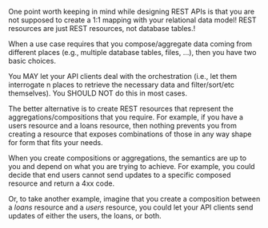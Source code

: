 One point worth keeping in mind while designing REST APIs is that you are not supposed to create a 1:1 mapping with your relational data model! REST resources are just REST resources, not database tables.!

When a use case requires that you compose/aggregate data coming from different places (e.g., multiple database tables, files, ...), then you have two basic choices.

You MAY let your API clients deal with the orchestration (i.e., let them interrogate n places to retrieve the necessary data and filter/sort/etc themselves). You SHOULD NOT do this in most cases.

The better alternative is to create REST resources that represent the aggregations/compositions that you require. For example, if you have a users resource and a loans resource, then nothing prevents you from creating a resource that exposes combinations of those in any way shape for form that fits your needs.

When you create compositions or aggregations, the semantics are up to you and depend on what you are trying to achieve. For example, you could decide that end users cannot send updates to a specific composed resource and return a 4xx code.

Or, to take another example, imagine that you create a composition between a _loans_ resource and a _users_ resource, you could let your API clients send updates of either the users, the loans, or both.